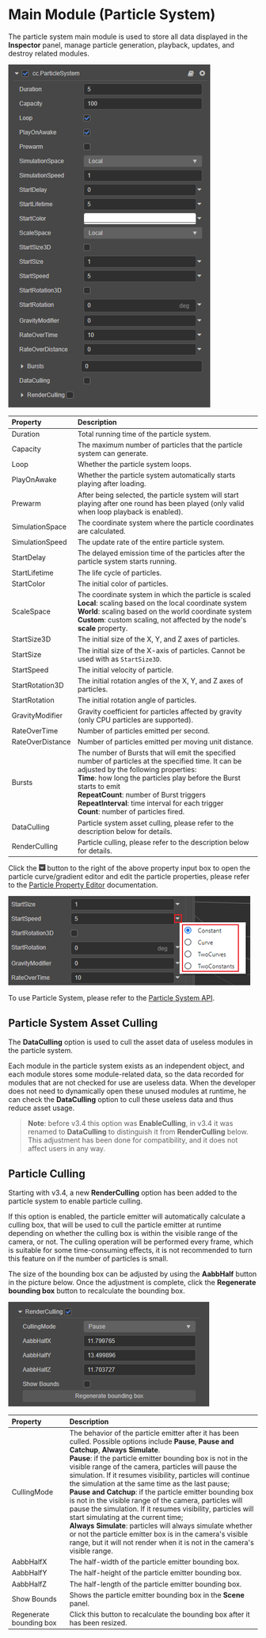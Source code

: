 # Main Module (Particle System)

The particle system main module is used to store all data displayed in the **Inspector** panel, manage particle generation, playback, updates, and destroy related modules.

![main-module](main-module/main-module.png)

| Property | Description |
| :--              | :-- |
| Duration         | Total running time of the particle system. |
| Capacity         | The maximum number of particles that the particle system can generate. |
| Loop             | Whether the particle system loops. |
| PlayOnAwake      | Whether the particle system automatically starts playing after loading. |
| Prewarm          | After being selected, the particle system will start playing after one round has been played (only valid when loop playback is enabled). |
| SimulationSpace  | The coordinate system where the particle coordinates are calculated. |
| SimulationSpeed  | The update rate of the entire particle system. |
| StartDelay       | The delayed emission time of the particles after the particle system starts running. |
| StartLifetime    | The life cycle of particles. |
| StartColor       | The initial color of particles. |
| ScaleSpace       | The coordinate system in which the particle is scaled<br>**Local**: scaling based on the local coordinate system<br>**World**: scaling based on the world coordinate system<br>**Custom**: custom scaling, not affected by the node's **scale** property. |
| StartSize3D      | The initial size of the X, Y, and Z axes of particles. |
| StartSize        | The initial size of the X-axis of particles. Cannot be used with as `StartSize3D`. |
| StartSpeed       | The initial velocity of particle. |
| StartRotation3D  | The initial rotation angles of the X, Y, and Z axes of particles. |
| StartRotation    | The initial rotation angle of particles. |
| GravityModifier  | Gravity coefficient for particles affected by gravity (only CPU particles are supported). |
| RateOverTime     | Number of particles emitted per second. |
| RateOverDistance | Number of particles emitted per moving unit distance. |
| Bursts | The number of Bursts that will emit the specified number of particles at the specified time. It can be adjusted by the following properties:<br>**Time**: how long the particles play before the Burst starts to emit<br>**RepeatCount**: number of Burst triggers<br>**RepeatInterval**: time interval for each trigger<br>**Count**: number of particles fired. |
| DataCulling | Particle system asset culling, please refer to the description below for details.  |
| RenderCulling    | Particle culling, please refer to the description below for details. |

Click the ![menu button](main-module/menu-button.png) button to the right of the above property input box to open the particle curve/gradient editor and edit the particle properties, please refer to the [Particle Property Editor](./editor/index.md) documentation.

![set-pro](main-module/set-pro.png)

To use Particle System, please refer to the [Particle System API](https://docs.cocos.com/creator/3.4/api/en/#/docs/3.4/en/particle/Class/ParticleSystem).

## Particle System Asset Culling

The **DataCulling** option is used to cull the asset data of useless modules in the particle system.

Each module in the particle system exists as an independent object, and each module stores some module-related data, so the data recorded for modules that are not checked for use are useless data. When the developer does not need to dynamically open these unused modules at runtime, he can check the **DataCulling** option to cull these useless data and thus reduce asset usage.

> **Note**: before v3.4 this option was **EnableCulling**, in v3.4 it was renamed to **DataCulling** to distinguish it from **RenderCulling** below. This adjustment has been done for compatibility, and it does not affect users in any way.

## Particle Culling

Starting with v3.4, a new **RenderCulling** option has been added to the particle system to enable particle culling.

If this option is enabled, the particle emitter will automatically calculate a culling box, that will be used to cull the particle emitter at runtime depending on whether the culling box is within the visible range of the camera, or not. The culling operation will be performed every frame, which is suitable for some time-consuming effects, it is not recommended to turn this feature on if the number of particles is small.

The size of the bounding box can be adjusted by using the **AabbHalf** button in the picture below. Once the adjustment is complete, click the **Regenerate bounding box** button to recalculate the bounding box.

![render culling](main-module/render-culling.png)

| Property | Description |
| :--- | :--- |
| CullingMode | The behavior of the particle emitter after it has been culled. Possible options include **Pause**, **Pause and Catchup**, **Always Simulate**. <br>**Pause**: if the particle emitter bounding box is not in the visible range of the camera, particles will pause the simulation. If it resumes visibility, particles will continue the simulation at the same time as the last pause;<br>**Pause and Catchup**: if the particle emitter bounding box is not in the visible range of the camera, particles will pause the simulation. If it resumes visibility, particles will start simulating at the current time;<br>**Always Simulate**: particles will always simulate whether or not the particle emitter box is in the camera's visible range, but it will not render when it is not in the camera's visible range. |
| AabbHalfX   | The half-width of the particle emitter bounding box. | 
| AabbHalfY   | The half-height of the particle emitter bounding box. |
| AabbHalfZ   | The half-length of the particle emitter bounding box. |
| Show Bounds | Shows the particle emitter bounding box in the **Scene** panel. |
| Regenerate bounding box| Click this button to recalculate the bounding box after it has been resized. |